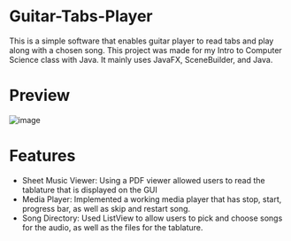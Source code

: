 # Guitar-Tabs-Player
This is a simple software that enables guitar player to read tabs and play along with a chosen song. This project was made for my Intro to Computer Science class with Java. It mainly uses JavaFX, SceneBuilder, and Java.
# Preview
![image](https://github.com/nclan1/Guitar-Tabs-Player/assets/144292887/cbec935c-7079-49bc-a425-7e116f72d71f)
# Features
- Sheet Music Viewer: Using a PDF viewer allowed users to read the tablature that is displayed on the GUI
- Media Player: Implemented a working media player that has stop, start, progress bar, as well as skip and restart song.
- Song Directory: Used ListView to allow users to pick and choose songs for the audio, as well as the files for the tablature.



